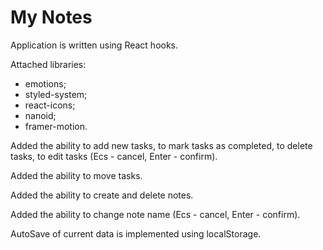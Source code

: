 # My Notes

Application is written using React hooks.

Attached libraries:

- emotions;
- styled-system;
- react-icons;
- nanoid;
- framer-motion.

Added the ability to add new tasks, to mark tasks as completed, to delete tasks,
to edit tasks (Ecs - cancel, Enter - confirm).

Added the ability to move tasks.

Added the ability to create and delete notes.

Added the ability to change note name (Ecs - cancel, Enter - confirm).

AutoSave of current data is implemented using localStorage.
